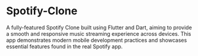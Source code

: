 # Spotify-Clone

A fully-featured Spotify Clone built using Flutter and Dart, aiming to provide a smooth and responsive music streaming experience across devices. This app demonstrates modern mobile development practices and showcases essential features found in the real Spotify app.